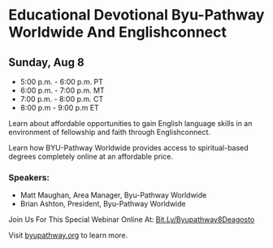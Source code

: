 # Educational Devotional Byu-Pathway Worldwide And Englishconnect

## Sunday, Aug 8

- 5:00 p.m. - 6:00 p.m. PT
- 6:00 p.m. - 7:00 p.m. MT
- 7:00 p.m. - 8:00 p.m. CT
- 8:00 p.m - 9:00 p.m ET

Learn about affordable opportunities to gain English language skills in an environment of fellowship and faith through Englishconnect.

Learn how BYU-Pathway Worldwide provides access to spiritual-based degrees completely online at an affordable price.

### Speakers:
- Matt Maughan, Area Manager, Byu-Pathway Worldwide
- Brian Ashton, President, Byu-Pathway Worldwide

Join Us For This Special Webinar Online At: [Bit.Ly/Byupathway8Deagosto](Bit.Ly/Byupathway8Deagosto)

Visit [byupathway.org](byupathway.org) to learn more.


